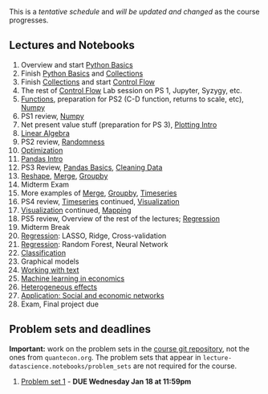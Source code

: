 This is a *tentative schedule* and *will be updated and changed* as the course progresses.

## Lectures and Notebooks
1. Overview and start [Python Basics](https://datascience.quantecon.org/python_fundamentals/basics.html)
2. Finish [Python Basics](https://datascience.quantecon.org/python_fundamentals/basics.html) and [Collections](https://datascience.quantecon.org/python_fundamentals/collections.html)
3. Finish [Collections](https://datascience.quantecon.org/python_fundamentals/collections.html) and start [Control Flow](https://datascience.quantecon.org/python_fundamentals/control_flow.html)
4. The rest of [Control Flow](https://datascience.quantecon.org/python_fundamentals/control_flow.html) Lab session on PS 1, Jupyter, Syzygy, etc. 
5. [Functions](https://datascience.quantecon.org/python_fundamentals/functions.html), preparation for PS2 (C-D function, returns to scale, etc), [Numpy](https://datascience.quantecon.org/scientific/numpy_arrays.html)
6. PS1 review, [Numpy](https://datascience.quantecon.org/scientific/numpy_arrays.html)
7. Net present value stuff (preparation for PS 3), [Plotting Intro](https://datascience.quantecon.org/scientific/plotting.html)
8. [Linear Algebra](https://datascience.quantecon.org/scientific/applied_linalg.html) 
9.  PS2 review, [Randomness](https://datascience.quantecon.org/scientific/randomness.html)
10. [Optimization](https://datascience.quantecon.org/scientific/optimization.html)
11. [Pandas Intro](https://datascience.quantecon.org/pandas/intro.html)
12. PS3 Review, [Pandas Basics](https://datascience.quantecon.org/pandas/basics.html), [Cleaning Data](https://datascience.quantecon.org/pandas/data_clean.html)
13. [Reshape](https://datascience.quantecon.org/pandas/reshape.html), [Merge](https://datascience.quantecon.org/pandas/merge.html), [Groupby](https://datascience.quantecon.org/pandas/groupby.html)
14. Midterm Exam
17. More examples of [Merge](https://datascience.quantecon.org/pandas/merge.html), [Groupby](https://datascience.quantecon.org/pandas/groupby.html), [Timeseries](https://datascience.quantecon.org/pandas/timeseries.html)
18. PS4 review, [Timeseries](https://datascience.quantecon.org/pandas/timeseries.html) continued, [Visualization](https://datascience.quantecon.org/applications/visualization_rules.html)
19. [Visualization](https://datascience.quantecon.org/applications/visualization_rules.html) continued, [Mapping](https://datascience.quantecon.org/applications/maps.html)
20. PS5 review, Overview of the rest of the lectures; [Regression](https://datascience.quantecon.org/applications/regression.html)
21. Midterm Break
22. [Regression](https://datascience.quantecon.org/applications/regression.html): LASSO, Ridge, Cross-validation
23. [Regression](https://datascience.quantecon.org/applications/regression.html): Random Forest, Neural Network
24. [Classification](https://datascience.quantecon.org/applications/regression.html)
25. Graphical models
26. [Working with text](https://datascience.quantecon.org/applications/working_with_text.html)
27. [Machine learning in economics](https://datascience.quantecon.org/applications/ml_in_economics.html)
29. [Heterogeneous effects](https://datascience.quantecon.org/applications/ml_in_economics.html)
31. [Application: Social and economic networks](https://github.com/doctor-phil/analyzing-economic-networks/blob/main/Analyzing_economic_networks.ipynb)
32. Exam, Final project due

## Problem sets and deadlines
**Important:** work on the problem sets in the [course git repository](https://github.com/doctor-phil/ECON323_2023_Spring/tree/master/problem_sets), not the ones from `quantecon.org`. The problem sets that appear in `lecture-datascience.notebooks/problem_sets` are not required for the course.
1. [Problem set 1](https://github.com/doctor-phil/ECON323_2023_Spring/tree/master/problem_sets/problem_set_1.ipynb) - **DUE Wednesday Jan 18 at 11:59pm**
